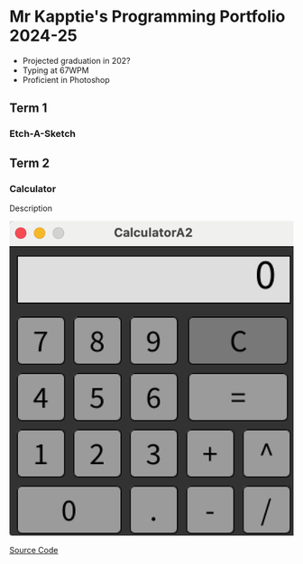 # Mr Kapptie's Programming Portfolio 2024-25
* Projected graduation in 202?
* Typing at 67WPM
* Proficient in Photoshop

## Term 1
### Etch-A-Sketch

## Term 2
### Calculator

Description

![Running App](https://github.com/kappter/programmingportfolio2025-a2/blob/main/images/calc.png?raw=true)

[Source Code](https://github.com/kappter/programmingportfolio2024a3/blob/main/src/term2/Calculator/Calculator.pde)
